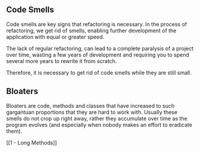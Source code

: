## Code Smells

Code smells are key signs that refactoring is necessary. In the process of refactoring, we get rid of smells, enabling further development of the application with equal or greater speed.

The lack of regular refactoring, can lead to a complete paralysis of a project over time, wasting a few years of development and requiring you to spend several more years to rewrite it from scratch.

Therefore, it is necessary to get rid of code smells while they are still small.

## Bloaters

Bloaters are code, methods and classes that have increased to such gargantuan proportions that they are hard to work with. Usually these smells do not crop up right away, rather they accumulate over time as the program evolves (and especially when nobody makes an effort to eradicate them).

[[1 - Long Methods]]
